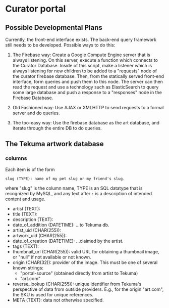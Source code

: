 # Curator portal

## Possible Developmental Plans

Currently, the front-end interface exists. The back-end query framework still
needs to be developed. Possible ways to do this:

1. The Firebase way: Create a Google Compute Engine server that is always
listening. On this server, execute a function which connects to the Curator
Database. Inside of this script, make a listener which is always listening for
new children to be added to a "requests" node of the curator firebase
database. Then, from the statically served front-end interface, form queries and
push them to this node. The server can then read the request and use a
technology such as ElasticSearch to query some large database and push a
response to a "responses" node in the Firebase Database.

2. Old Fashioned way: Use AJAX or XMLHTTP to send requests to a formal server
and do queries.

3. The too-easy way: Use the firebase database as the art database, and iterate
through the entire DB to do queries.


## The Tekuma artwork database

### columns

Each item is of the form

    slug (TYPE): name of my pet slug or my friend's slug.

where "slug" is the column name, TYPE is an SQL datatype that is recognized by
MySQL, and any text after `:` is a description of intended content and usage.

* artist (TEXT):
* title (TEXT):
* description (TEXT):
* date_of_addition (DATETIME): ...to Tekuma db.
* artist_uid (CHAR(255)):
* artwork_uid (CHAR(255)):
* date_of_creation (DATETIME): ...claimed by the artist.
* tags (TEXT):
* thumbnail_url (CHAR(255)): valid URL for obtaining a thumbnail image, or "null" if not available or not known.
* origin (CHAR(32)): provider of the image. This must be one of several known strings:
  - "portal-source" (obtained directly from artist to Tekuma)
  - "art.com"
* reverse_lookup (CHAR(255)): unique identifier from Tekuma's perspective of data from outside providers. E.g., for the origin "art.com", the SKU is used for unique references.
* META (TEXT): data not otherwise specified.
